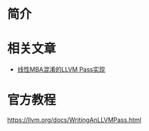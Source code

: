 # 简介
# 相关文章
- [线性MBA混淆的LLVM Pass实现](https://bbs.pediy.com/thread-271574.htm)
# 官方教程
https://llvm.org/docs/WritingAnLLVMPass.html
